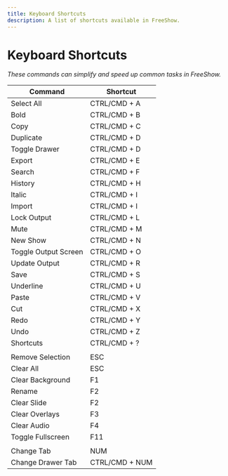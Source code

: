 ```yaml
---
title: Keyboard Shortcuts
description: A list of shortcuts available in FreeShow.
---
```


<script>
    import Key from '../../../lib/components/markdown/Key.svelte';
</script>

# Keyboard Shortcuts

_These commands can simplify and speed up common tasks in FreeShow._

| Command              | Shortcut                  |
| -------------------- | ------------------------- |
| Select All           | <Key>CTRL/CMD + A</Key>   |
| Bold                 | <Key>CTRL/CMD + B</Key>   |
| Copy                 | <Key>CTRL/CMD + C</Key>   |
| Duplicate            | <Key>CTRL/CMD + D</Key>   |
| Toggle Drawer        | <Key>CTRL/CMD + D</Key>   |
| Export               | <Key>CTRL/CMD + E</Key>   |
| Search               | <Key>CTRL/CMD + F</Key>   |
| History              | <Key>CTRL/CMD + H</Key>   |
| Italic               | <Key>CTRL/CMD + I</Key>   |
| Import               | <Key>CTRL/CMD + I</Key>   |
| Lock Output          | <Key>CTRL/CMD + L</Key>   |
| Mute                 | <Key>CTRL/CMD + M</Key>   |
| New Show             | <Key>CTRL/CMD + N</Key>   |
| Toggle Output Screen | <Key>CTRL/CMD + O</Key>   |
| Update Output        | <Key>CTRL/CMD + R</Key>   |
| Save                 | <Key>CTRL/CMD + S</Key>   |
| Underline            | <Key>CTRL/CMD + U</Key>   |
| Paste                | <Key>CTRL/CMD + V</Key>   |
| Cut                  | <Key>CTRL/CMD + X</Key>   |
| Redo                 | <Key>CTRL/CMD + Y</Key>   |
| Undo                 | <Key>CTRL/CMD + Z</Key>   |
| Shortcuts            | <Key>CTRL/CMD + ?</Key>   |
|                      |                           |
| Remove Selection     | <Key>ESC</Key>            |
| Clear All            | <Key>ESC</Key>            |
| Clear Background     | <Key>F1</Key>             |
| Rename               | <Key>F2</Key>             |
| Clear Slide          | <Key>F2</Key>             |
| Clear Overlays       | <Key>F3</Key>             |
| Clear Audio          | <Key>F4</Key>             |
| Toggle Fullscreen    | <Key>F11</Key>            |
|                      |                           |
| Change Tab           | <Key>NUM</Key>            |
| Change Drawer Tab    | <Key>CTRL/CMD + NUM</Key> |
